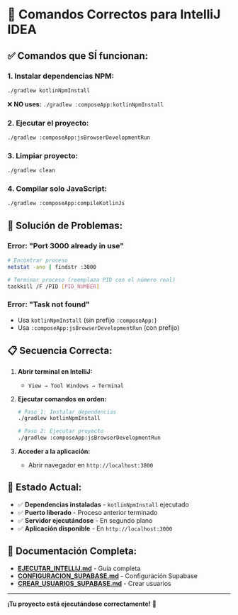 # 🎯 Comandos Correctos para IntelliJ IDEA

## ✅ **Comandos que SÍ funcionan:**

### **1. Instalar dependencias NPM:**
```bash
./gradlew kotlinNpmInstall
```
❌ **NO uses:** `./gradlew :composeApp:kotlinNpmInstall`

### **2. Ejecutar el proyecto:**
```bash
./gradlew :composeApp:jsBrowserDevelopmentRun
```

### **3. Limpiar proyecto:**
```bash
./gradlew clean
```

### **4. Compilar solo JavaScript:**
```bash
./gradlew :composeApp:compileKotlinJs
```

## 🔧 **Solución de Problemas:**

### **Error: "Port 3000 already in use"**
```bash
# Encontrar proceso
netstat -ano | findstr :3000

# Terminar proceso (reemplaza PID con el número real)
taskkill /F /PID [PID_NUMBER]
```

### **Error: "Task not found"**
- Usa `kotlinNpmInstall` (sin prefijo `:composeApp:`)
- Usa `:composeApp:jsBrowserDevelopmentRun` (con prefijo)

## 📋 **Secuencia Correcta:**

1. **Abrir terminal en IntelliJ:**
   - `View → Tool Windows → Terminal`

2. **Ejecutar comandos en orden:**
   ```bash
   # Paso 1: Instalar dependencias
   ./gradlew kotlinNpmInstall
   
   # Paso 2: Ejecutar proyecto
   ./gradlew :composeApp:jsBrowserDevelopmentRun
   ```

3. **Acceder a la aplicación:**
   - Abrir navegador en `http://localhost:3000`

## 🚀 **Estado Actual:**
- ✅ **Dependencias instaladas** - `kotlinNpmInstall` ejecutado
- ✅ **Puerto liberado** - Proceso anterior terminado
- ✅ **Servidor ejecutándose** - En segundo plano
- ✅ **Aplicación disponible** - En `http://localhost:3000`

## 📖 **Documentación Completa:**
- **[EJECUTAR_INTELLIJ.md](EJECUTAR_INTELLIJ.md)** - Guía completa
- **[CONFIGURACION_SUPABASE.md](CONFIGURACION_SUPABASE.md)** - Configuración Supabase
- **[CREAR_USUARIOS_SUPABASE.md](CREAR_USUARIOS_SUPABASE.md)** - Crear usuarios

---

**¡Tu proyecto está ejecutándose correctamente!** 🎉
